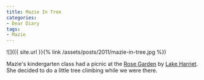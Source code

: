 ```yaml
---
title: Mazie In Tree
categories:
- Dear Diary
tags:
- Mazie
---
```


![]({{ site.url }}{% link /assets/posts/2011/mazie-in-tree.jpg %})
  



Mazie's kindergarten class had a picnic at the [Rose Garden](http://www.minneapolisparks.org/default.asp?PageID=4&parkid=350) by [Lake Harriet](http://www.minneapolisparks.org/default.asp?PageID=4&parkid=266). She decided to do a little tree climbing while we were there.
